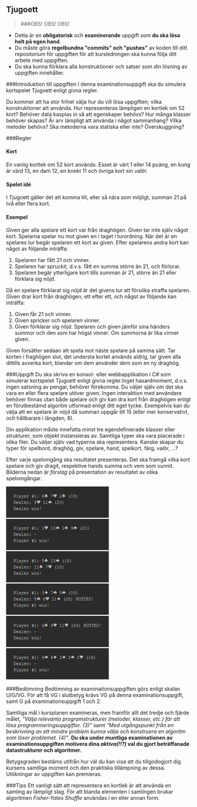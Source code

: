 ## Tjugoett

>###OBS! OBS! OBS!
- Detta är en __obligatorisk__ och __examinerande__ uppgift som __du ska lösa helt på egen hand__.
- Du måste göra __regelbundna "commits" och "pushes"__ av koden till ditt repositorium för uppgiften för att kursledningen ska kunna följa ditt arbete med uppgiften.
- Du ska kunna förklara alla konstruktioner och satser som din lösning av uppgiften innehåller.  

###Introduktion till uppgiften
I denna examinationsuppgift ska du simulera kortspelet Tjugoett enligt givna regler.

Du kommer att ha stor frihet välja hur du vill lösa uppgiften; vilka konstruktioner att använda. Hur representeras lämpligen en kortlek om 52 kort? Behöver data kasplas in så att egenskaper behövs? Hur många klasser behöver skapas?  Är arv lämpligt att använda i något sammanhang? Vilka metoder behövs? Ska metoderna vara statiska eller inte? Överskuggning?

###Regler

#### Kort
En vanlig kortlek om 52 kort används. Esset är värt 1 eller 14 poäng, en kung är värd 13, en dam 12, en knekt 11 och övriga kort sin valör.

#### Spelet idé
I Tjugoett gäller det att komma till, eller så nära som möjligt, summan 21 på två eller flera kort. 

#### Exempel
Given ger alla spelare ett kort var från draghögen. Given tar inte själv något kort. Spelarna spelar nu mot given en i taget i turordning. När det är en spelares tur begär spelaren ett kort av given. Efter spelarens andra kort kan något av följande inträffa:

1. Spelaren har fått 21 och vinner.
2. Spelaren har spruckit, d.v.s. fått en summa större än 21, och förlorar.
3. Spelaren begär ytterligare kort tills summan är 21, större än 21 eller förklara sig nöjd.

Då en spelare förklarat sig nöjd är det givens tur att försöka straffa spelaren. Given drar kort från draghögen, ett efter ett, och något av följande kan inträffa:

1. Given får 21 och vinner.
2. Given spricker och spelaren vinner.
3. Given förklarar sig nöjd. Spelaren och given jämför sina händers summor och den som har högst vinner. Om summorna är lika vinner given.

Given forsätter sedaan att spela mot näste spelare på samma sätt. Tar korten i fraghögen slut, det understa kortet används aldrig, tar given alla dittills avverka kort, blandar om dem använder dem som en ny draghög.

###Uppgift
Du ska skriva en konsol- eller webbapplikation i C# som simulerar kortspelet Tjugoett enligt givna regler.Inget hasardmoment, d.v.s. ingen satsning av pengar, behöver förekomma. Du väljer själv om det ska vara en eller flera spelare utöver given. Ingen interaktion med användare behöver finnas utan både spelare och giv kan dra kort från draghögen enligt en förutbestämd algoritm utformad enligt ditt eget tycke. Exempelvis kan du välja att en spelare är nöjd då summan uppgår till 15 (eller mer konservativt, och hållbarare i längden, 8). 

Din applikation måste innefatta minst tre egendefinierade klasser eller strukturer, som objekt instansieras av. Samtliga typer ska vara placerade i olika filer. Du väljer själv vad typerna ska representera. Kanske skapar du typer för spelbord, draghög, giv, spelare, hand, spelkort, färg, valör, ...?    

Efter varje spelomgång ska resultatet presenteras. Det ska framgå vilka kort spelare och giv dragit, respektive hands summa och vem som vunnit. Bilderna nedan är _förslag_ på presentation av resultatet av olika spelomgångar.

![](img/p15-d20-dwin.png)
![](img/p21-d-pwin.png)
![](img/p18-d18-dwin.png)
![](img/p15-d25-busted-pwin.png)
![](img/p24-busted-dwin.png)
![](img/p16-5-card-d-pwin.png)

###Bedömning
Bedömning av examinationsuppgiften görs enligt skalan U/G/VG. För att få VG i slutbetyg krävs VG på denna examinationsuppgift, samt G på examinationsuppgift 1 och 2.

Samtliga mål i kursplanen examineras, men framför allt det tredje och fjärde målet, _"Välja relevanta programstrukturer (metoder, klasser, etc.) för att lösa programmeringsuppgifter. (3)"_ samt
_"Med utgångspunkt från en beskrivning av ett mindre problem kunna välja och konstruera en algoritm som löser problemet. (4)"_. __Du ska under muntliga examinationen av examinationsuppgiften motivera dina _aktiva(!!?)_ val du gjort beträffanade datastrukturer och algoritmer.__

Betygsgraden bestäms utifrån hur väl du kan visa att du tillgodogjort dig kursens samtliga moment och den praktiska tillämpning av dessa. Utökningar av uppgiften kan premieras.

###Tips
Ett vanligt sätt att representera en kortlek är att använda en samling av lämpligt slag. För att blanda elementen i samlingen brukar algoritmen _Fisher-Yates Shuffle_ användas i en eller annan form. 
